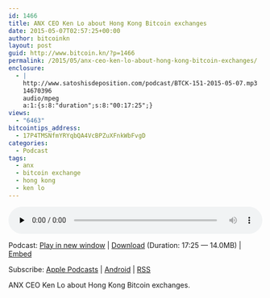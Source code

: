 ```yaml
---
id: 1466
title: ANX CEO Ken Lo about Hong Kong Bitcoin exchanges
date: 2015-05-07T02:57:25+00:00
author: bitcoinkn
layout: post
guid: http://www.bitcoin.kn/?p=1466
permalink: /2015/05/anx-ceo-ken-lo-about-hong-kong-bitcoin-exchanges/
enclosure:
  - |
    http://www.satoshisdeposition.com/podcast/BTCK-151-2015-05-07.mp3
    14670396
    audio/mpeg
    a:1:{s:8:"duration";s:8:"00:17:25";}
views:
  - "6463"
bitcointips_address:
  - 17P4TMSNfmYRYqbQA4VcBPZuXFnkWbFvgD
categories:
  - Podcast
tags:
  - anx
  - bitcoin exchange
  - hong kong
  - ken lo
---
```

<!--powerpress_player-->

<div class="powerpress_player" id="powerpress_player_5743">
  <audio class="wp-audio-shortcode" id="audio-1466-154" preload="none" style="width: 100%;" controls="controls"><source type="audio/mpeg" src="http://media.blubrry.com/bitcoinruntogold/p/www.satoshisdeposition.com/podcast/BTCK-151-2015-05-07.mp3?_=154" /><a href="http://media.blubrry.com/bitcoinruntogold/p/www.satoshisdeposition.com/podcast/BTCK-151-2015-05-07.mp3">http://media.blubrry.com/bitcoinruntogold/p/www.satoshisdeposition.com/podcast/BTCK-151-2015-05-07.mp3</a></audio>
</div>

<p class="powerpress_links powerpress_links_mp3">
  Podcast: <a href="http://media.blubrry.com/bitcoinruntogold/p/www.satoshisdeposition.com/podcast/BTCK-151-2015-05-07.mp3" class="powerpress_link_pinw" target="_blank" title="Play in new window" onclick="return powerpress_pinw('https://www.bitcoin.kn/?powerpress_pinw=1466-podcast');" rel="nofollow">Play in new window</a> | <a href="http://media.blubrry.com/bitcoinruntogold/s/www.satoshisdeposition.com/podcast/BTCK-151-2015-05-07.mp3" class="powerpress_link_d" title="Download" rel="nofollow" download="BTCK-151-2015-05-07.mp3">Download</a> (Duration: 17:25 &#8212; 14.0MB) | <a href="#" class="powerpress_link_e" title="Embed" onclick="return powerpress_show_embed('1466-podcast');" rel="nofollow">Embed</a>
</p>

<p class="powerpress_embed_box" id="powerpress_embed_1466-podcast" style="display: none;">
  <input id="powerpress_embed_1466-podcast_t" type="text" value="<iframe width=&quot;320&quot; height=&quot;30&quot; src=&quot;https://www.bitcoin.kn/?powerpress_embed=1466-podcast&amp;powerpress_player=mediaelement-audio&quot; frameborder=&quot;0&quot; scrolling=&quot;no&quot;></iframe>" onclick="javascript: this.select();" onfocus="javascript: this.select();" style="width: 70%;" readOnly />
</p>

<p class="powerpress_links powerpress_subscribe_links">
  Subscribe: <a href="https://itunes.apple.com/WebObjects/MZStore.woa/wa/viewPodcast?id=301670981&mt=2&ls=1#episodeGuid=http%3A%2F%2Fwww.bitcoin.kn%2F%3Fp%3D1466" class="powerpress_link_subscribe powerpress_link_subscribe_itunes" title="Subscribe on Apple Podcasts" rel="nofollow">Apple Podcasts</a> | <a href="https://subscribeonandroid.com/www.bitcoin.kn/feed/podcast/" class="powerpress_link_subscribe powerpress_link_subscribe_android" title="Subscribe on Android" rel="nofollow">Android</a> | <a href="https://www.bitcoin.kn/feed/podcast/" class="powerpress_link_subscribe powerpress_link_subscribe_rss" title="Subscribe via RSS" rel="nofollow">RSS</a>
</p>

ANX CEO Ken Lo about Hong Kong Bitcoin exchanges.